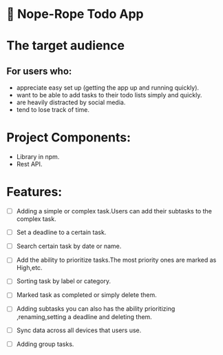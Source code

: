 # 🐍 Nope-Rope Todo App
# The target audience
## For users who:
* appreciate easy set up (getting the app up and running quickly).
* want to be able to add tasks to their todo lists simply and quickly.
* are heavily distracted by social media.
* tend to lose track of time.
# Project Components:

* Library in npm.
* Rest API.

# Features:

- [ ] Adding a simple or complex task.Users can add their subtasks to the complex task.
- [ ] Set a deadline to a certain task.
- [ ] Search certain task by date or name.
- [ ] Add the ability to prioritize tasks.The most priority ones are marked as High,etc.
- [ ] Sorting task by label or category.
- [ ] Marked task as completed or simply delete them.
- [ ] Adding subtasks you can also has the ability prioritizing ,renaming,setting a deadline and deleting them.
- [ ] Sync data across all devices that users use.
- [ ] Adding group tasks.




